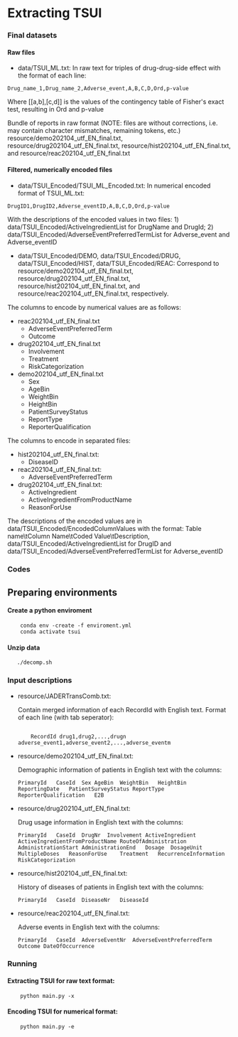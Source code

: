 # Extracting TSUI

### Final datasets
#### Raw files
- data/TSUI_ML.txt: In raw text for triples of drug-drug-side effect with the format of each line:
```
Drug_name_1,Drug_name_2,Adverse_event,A,B,C,D,Ord,p-value

```
    
   Where [[a,b],[c,d]] is the values of the contingency table of Fisher's exact test, resulting in Ord and p-value

  
Bundle of reports in raw format (NOTE: files are without corrections, i.e. may contain character mismatches, remaining tokens, etc.)
resource/demo202104_utf_EN_final.txt, resource/drug202104_utf_EN_final.txt, resource/hist202104_utf_EN_final.txt, and
resource/reac202104_utf_EN_final.txt

#### Filtered, numerically encoded files
- data/TSUI_Encoded/TSUI_ML_Encoded.txt: In numerical encoded format of TSUI_ML.txt:
```
DrugID1,DrugID2,Adverse_eventID,A,B,C,D,Ord,p-value

```
With the descriptions of the encoded values in two files: 1) data/TSUI_Encoded/ActiveIngredientList for DrugName and DrugId; 2) data/TSUI_Encoded/AdverseEventPreferredTermList for Adverse_event and Adverse_eventID


- data/TSUI_Encoded/DEMO, data/TSUI_Encoded/DRUG, data/TSUI_Encoded/HIST, data/TSUI_Encoded/REAC:
Correspond to resource/demo202104_utf_EN_final.txt, resource/drug202104_utf_EN_final.txt, resource/hist202104_utf_EN_final.txt, and
resource/reac202104_utf_EN_final.txt, respectively.


The columns to encode by numerical values are as follows:
- reac202104_utf_EN_final.txt
  - AdverseEventPreferredTerm
  - Outcome
- drug202104_utf_EN_final.txt
  - Involvement
  - Treatment
  - RiskCategorization
- demo202104_utf_EN_final.txt
  - Sex
  - AgeBin
  - WeightBin
  - HeightBin
  - PatientSurveyStatus
  - ReportType
  - ReporterQualification

The columns to encode in separated files:
- hist202104_utf_EN_final.txt:
  - DiseaseID 
- reac202104_utf_EN_final.txt:
  - AdverseEventPreferredTerm
- drug202104_utf_EN_final.txt:
  - ActiveIngredient
  - ActiveIngredientFromProductName 
  - ReasonForUse

The descriptions of the encoded values are in data/TSUI_Encoded/EncodedColumnValues with the format:
Table name\tColumn Name\tCoded Value\tDescription,
data/TSUI_Encoded/ActiveIngredientList for DrugID and data/TSUI_Encoded/AdverseEventPreferredTermList for Adverse_eventID

### Codes
## Preparing environments
#### Create a python enviroment
```shell
    conda env -create -f enviroment.yml
    conda activate tsui
```
#### Unzip data
```shell
   ./decomp.sh
```
### Input descriptions
- resource/JADERTransComb.txt:

  Contain merged information of each RecordId with English text.
  Format of each line (with tab seperator):
    ```

        RecordId drug1,drug2,...,drugn adverse_event1,adverse_event2,...,adverse_eventm
    
    ```
- resource/demo202104_utf_EN_final.txt:

  Demographic information of patients in English text with the columns:
    ```
    PrimaryId	CaseId	Sex	AgeBin	WeightBin	HeightBin	ReportingDate	PatientSurveyStatus	ReportType	ReporterQualification	E2B
    ```
- resource/drug202104_utf_EN_final.txt:

  Drug usage information in English text with the columns:

    ```
    PrimaryId	CaseId	DrugNr	Involvement	ActiveIngredient	ActiveIngredientFromProductName	RouteOfAdministration	AdministrationStart	AdministrationEnd	Dosage	DosageUnit	MultipleDoses	ReasonForUse	Treatment	RecurrenceInformation	RiskCategorization
    ```
- resource/hist202104_utf_EN_final.txt:

  History of diseases of patients in English text with the columns:
    ```
    PrimaryId	CaseId	DiseaseNr	DiseaseId
    ```
- resource/reac202104_utf_EN_final.txt:

  Adverse events in English text with the columns:
    ```
    PrimaryId   CaseId  AdverseEventNr	AdverseEventPreferredTerm	Outcome DateOfOccurrence
    ```

### Running
#### Extracting TSUI for raw text format:
```shell
    python main.py -x
```

#### Encoding TSUI for numerical format:

```shell
    python main.py -e
```
